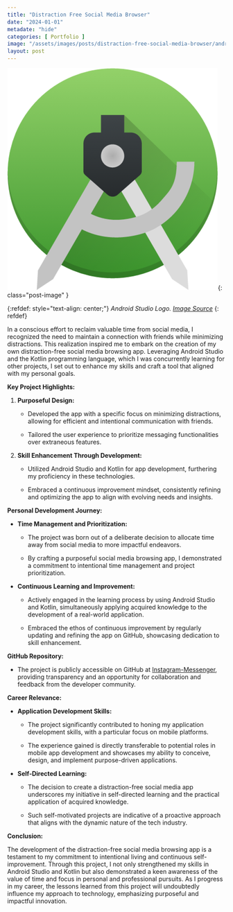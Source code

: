 ```yaml
---
title: "Distraction Free Social Media Browser"
date: "2024-01-01"
metadate: "hide"
categories: [ Portfolio ]
image: "/assets/images/posts/distraction-free-social-media-browser/androidStudioLogo.png"
layout: post
---
```



![](/assets/images/posts/distraction-free-social-media-browser/androidStudioLogo.png?w=486){: class="post-image" }

{:refdef: style="text-align: center;"}
*Android Studio Logo. [Image Source](https://iconduck.com/icons/60851/android-studio)*
{: refdef}

In a conscious effort to reclaim valuable time from social media, I recognized the need to maintain a connection with friends while minimizing distractions. This realization inspired me to embark on the creation of my own distraction-free social media browsing app. Leveraging Android Studio and the Kotlin programming language, which I was concurrently learning for other projects, I set out to enhance my skills and craft a tool that aligned with my personal goals.

**Key Project Highlights:**

1. **Purposeful Design:**
    - Developed the app with a specific focus on minimizing distractions, allowing for efficient and intentional communication with friends.
    
    - Tailored the user experience to prioritize messaging functionalities over extraneous features.

3. **Skill Enhancement Through Development:**
    - Utilized Android Studio and Kotlin for app development, furthering my proficiency in these technologies.
    
    - Embraced a continuous improvement mindset, consistently refining and optimizing the app to align with evolving needs and insights.

**Personal Development Journey:**

- **Time Management and Prioritization:**
    - The project was born out of a deliberate decision to allocate time away from social media to more impactful endeavors.
    
    - By crafting a purposeful social media browsing app, I demonstrated a commitment to intentional time management and project prioritization.

- **Continuous Learning and Improvement:**
    - Actively engaged in the learning process by using Android Studio and Kotlin, simultaneously applying acquired knowledge to the development of a real-world application.
    
    - Embraced the ethos of continuous improvement by regularly updating and refining the app on GitHub, showcasing dedication to skill enhancement.

**GitHub Repository:**

- The project is publicly accessible on GitHub at [Instagram-Messenger](https://github.com/Marc-Morcos/Instagram-Messenger), providing transparency and an opportunity for collaboration and feedback from the developer community.

**Career Relevance:**

- **Application Development Skills:**
    - The project significantly contributed to honing my application development skills, with a particular focus on mobile platforms.
    
    - The experience gained is directly transferable to potential roles in mobile app development and showcases my ability to conceive, design, and implement purpose-driven applications.

- **Self-Directed Learning:**
    - The decision to create a distraction-free social media app underscores my initiative in self-directed learning and the practical application of acquired knowledge.
    
    - Such self-motivated projects are indicative of a proactive approach that aligns with the dynamic nature of the tech industry.

**Conclusion:**

The development of the distraction-free social media browsing app is a testament to my commitment to intentional living and continuous self-improvement. Through this project, I not only strengthened my skills in Android Studio and Kotlin but also demonstrated a keen awareness of the value of time and focus in personal and professional pursuits. As I progress in my career, the lessons learned from this project will undoubtedly influence my approach to technology, emphasizing purposeful and impactful innovation.
